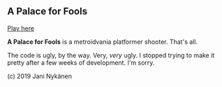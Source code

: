 ## A Palace for Fools

[Play here](https://gamejolt.com/games/a-palace-for-fools/444838)

**A Palace for Fools** is a metroidvania platformer shooter. That's all. 

The code is ugly, by the way. Very, *very* ugly. I stopped trying to make it pretty after a few weeks of development. I'm sorry.

(c) 2019 Jani Nykänen
